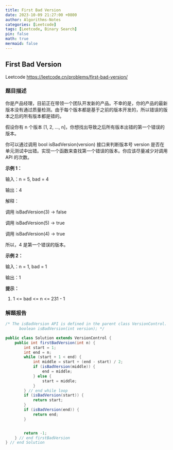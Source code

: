 ```yaml
---
title: First Bad Version
date: 2023-10-09 21:27:00 +0800
author: Algorithms-Notes
categories: [Leetcode]
tags: [Leetcode, Binary Search]
pin: false
math: true
mermaid: false
---
```


## First Bad Version

Leetcode <https://leetcode.cn/problems/first-bad-version/>

### 题目描述

你是产品经理，目前正在带领一个团队开发新的产品。不幸的是，你的产品的最新版本没有通过质量检测。由于每个版本都是基于之前的版本开发的，所以错误的版本之后的所有版本都是错的。

假设你有 n 个版本 [1, 2, ..., n]，你想找出导致之后所有版本出错的第一个错误的版本。

你可以通过调用 bool isBadVersion(version) 接口来判断版本号 version 是否在单元测试中出错。实现一个函数来查找第一个错误的版本。你应该尽量减少对调用 API 的次数。

 
**示例 1：**

输入：n = 5, bad = 4

输出：4

解释：

调用 isBadVersion(3) -> false 

调用 isBadVersion(5) -> true 

调用 isBadVersion(4) -> true

所以，4 是第一个错误的版本。

**示例 2：**

输入：n = 1, bad = 1

输出：1
 

**提示：**

1. 1 <= bad <= n <= 231 - 1


### 解题报告

```java
/* The isBadVersion API is defined in the parent class VersionControl.
      boolean isBadVersion(int version); */

public class Solution extends VersionControl {
    public int firstBadVersion(int n) {
        int start = 1;
        int end = n;
        while (start + 1 < end) {
            int middle = start + (end - start) / 2;
            if (isBadVersion(middle)) {
                end = middle;
            } else {
                start = middle;
            }
        } // end while loop
        if (isBadVersion(start)) {
            return start;
        }
        if (isBadVersion(end)) {
            return end;
        }


        return -1;
    } // end firstBadVersion
} // end Solution
```